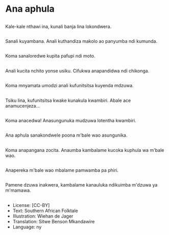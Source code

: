 # Ana aphula

##
Kale-kale nthawi ina, kunali banja lina lokondwera.

##
Sanali kuyambana. Anali kuthandiza makolo ao panyumba ndi kumunda.

##
Koma sanaloredwe kupita pafupi ndi moto.

##
Anali kucita nchito yonse usiku. Cifukwa anapandidwa ndi chikonga.

##
Koma mnyamata umodzi anali kufunitsitsa kuyenda mdzuwa.

##
Tsiku lina, kufunitsitsa kwake kunakula kwambiri. Abale ace anamucenjeza...

##
Koma anacedwa! Anasungunuka mudzuwa lotentha kwambiri.

##
Ana aphula sanakondwele poona m'bale wao asungunika.

##
Koma anapangana zocita. Anaumba kambalame kucoka kuphula wa m'bale wao.

##
Anapereka m'bale wao mbalame pamwamba pa phiri.

##
Pamene dzuwa inakwera, kambalame kanauluka ndikuimba m'dzuwa ya m'mamawa.

##
* License: [CC-BY]
* Text: Southern African Folktale
* Illustration: Wiehan de Jager
* Translation: Sitwe Benson Mkandawire
* Language: ny
